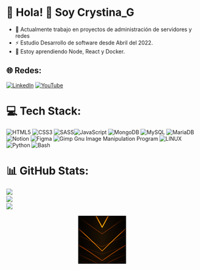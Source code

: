 # 👋 Hola! 💫 Soy Crystina_G
- 🔭  Actualmente trabajo en proyectos de administración de servidores y redes
-  ⚡  Estudio Desarrollo de software desde Abril del 2022.
-  🌱 Estoy aprendiendo Node, React y Docker.


## 🌐 Redes:
[![LinkedIn](https://img.shields.io/badge/LinkedIn-%230077B5.svg?logo=linkedin&logoColor=white)](https://linkedin.com/in/(Crystina_G)) [![YouTube](https://img.shields.io/badge/YouTube-%23FF0000.svg?logo=YouTube&logoColor=white)](https://youtube.com/@Crystina_G) 

# 💻 Tech Stack:
![HTML5](https://img.shields.io/badge/html5-%23E34F26.svg?style=for-the-badge&logo=html5&logoColor=white) ![CSS3](https://img.shields.io/badge/css3-%231572B6.svg?style=for-the-badge&logo=css3&logoColor=white) ![SASS](https://img.shields.io/badge/SASS-hotpink.svg?style=for-the-badge&logo=SASS&logoColor=white)![JavaScript](https://img.shields.io/badge/javascript-%23323330.svg?style=for-the-badge&logo=javascript&logoColor=%23F7DF1E)  ![MongoDB](https://img.shields.io/badge/MongoDB-%234ea94b.svg?style=for-the-badge&logo=mongodb&logoColor=white) ![MySQL](https://img.shields.io/badge/mysql-%2300f.svg?style=for-the-badge&logo=mysql&logoColor=white) ![MariaDB](https://img.shields.io/badge/MariaDB-003545?style=for-the-badge&logo=mariadb&logoColor=white)  ![Notion](https://img.shields.io/badge/Notion-%23000000.svg?style=for-the-badge&logo=notion&logoColor=white)	![Figma](https://img.shields.io/badge/figma-%23F24E1E.svg?style=for-the-badge&logo=figma&logoColor=white) ![Gimp Gnu Image Manipulation Program](https://img.shields.io/badge/Gimp-657D8B?style=for-the-badge&logo=gimp&logoColor=FFFFFF) ![LINUX](https://img.shields.io/badge/Linux-FCC624?style=for-the-badge&logo=linux&logoColor=black) ![Python](https://img.shields.io/badge/python-3670A0?style=for-the-badge&logo=python&logoColor=ffdd54) ![Bash](https://img.shields.io/badge/Bash-%23121011.svg?style=for-the-badge&logo=gnu-bash&logoColor=white)

# 📊 GitHub Stats:
![](https://github-readme-stats.vercel.app/api?username=CrysG011&theme=merko&hide_border=false&include_all_commits=false&count_private=false)<br/>
![](https://github-readme-streak-stats.herokuapp.com/?user=CrysG011&theme=merko&hide_border=false)<br/>
![](https://github-readme-stats.vercel.app/api/top-langs/?username=CrysG011&theme=merko&hide_border=false&include_all_commits=false&count_private=false&layout=compact)
<p align="center">
  <img src="1zLe.gif" alt="Gif" width="25%" heigth="auto">
</p>


